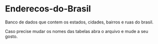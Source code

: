 # Enderecos-do-Brasil

Banco de dados que contem os estados, cidades, bairros e ruas do brasil.

Caso precise mudar os nomes das tabelas abra o arquivo e mude a seu gosto.
